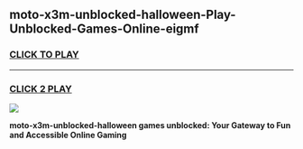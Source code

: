 
## moto-x3m-unblocked-halloween-Play-Unblocked-Games-Online-eigmf
<h3>
<a href="https://premium76.site?title=moto-x3m-unblocked-halloween&ref=25A">CLICK TO PLAY</a></h3>
<hr>

<h3>
<a href="https://premium76.site?title=moto-x3m-unblocked-halloween&ref=25A">CLICK 2 PLAY</a>
  
</h3>

<a href="https://premium76.site?title=moto-x3m-unblocked-halloween&ref=25A"><img src="https://clearcache.store/games.png"></a>


**moto-x3m-unblocked-halloween games unblocked: Your Gateway to Fun and Accessible Online Gaming**
